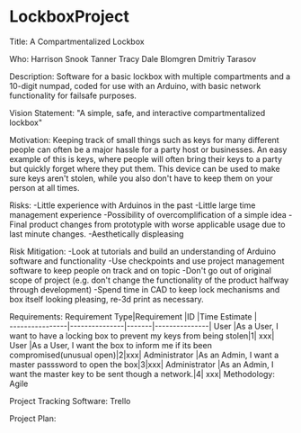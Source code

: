 # LockboxProject
Title:  A Compartmentalized Lockbox

Who: 	Harrison Snook
	Tanner Tracy
	Dale Blomgren
	Dmitriy Tarasov

Description:
	Software for a basic lockbox with multiple compartments and a 10-digit numpad, coded for use with an Arduino, with basic network functionality for failsafe purposes.

Vision Statement:
	"A simple, safe, and interactive compartmentalized lockbox"	

Motivation:
	Keeping track of small things such as keys for many different people can often be a major hassle for a party host or businesses. An easy example of this is keys, where people will often bring their keys to a party but quickly forget where they put them. This device can be used to make sure keys aren't stolen, while you also don't have to keep them on your person at all times.

Risks:
	-Little experience with Arduinos in the past
	-Little large time management experience
	-Possibility of overcomplification of a simple idea
	-Final product changes from prototyple with worse applicable usage due to last minute changes.
	-Aesthetically displeasing

Risk Mitigation:
	-Look at tutorials and build an understanding of Arduino software and functionality
	-Use checkpoints and use project management software to keep people on track and on topic
	-Don't go out of original scope of project (e.g. don't change the functionality of the product halfway through development)
	-Spend time in CAD to keep lock mechanisms and box itself looking pleasing, re-3d print as necessary.

Requirements:
	Requirement Type|Requirement	|ID	|Time Estimate	|	
	----------------|---------------|-------|---------------|
	User		|As a User, I want to have a locking box to prevent my keys from being stolen|1| xxx|
	User		|As a User, I want the box to inform me if its been compromised(unusual open)|2|xxx|
	Administrator	|As an Admin, I want a master passsword to open the box|3|xxx|
	Administrator	|As an Admin, I want the master key to be sent though a network.|4| xxx|
Methodology:
Agile

Project Tracking Software:
Trello

Project Plan:

